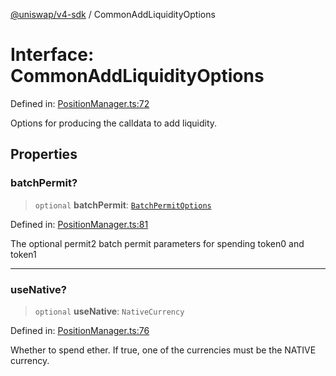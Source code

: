 [@uniswap/v4-sdk](../overview.md) / CommonAddLiquidityOptions

# Interface: CommonAddLiquidityOptions

Defined in: [PositionManager.ts:72](https://github.com/Uniswap/sdks/blob/c1c9f64f11640c79a680f539823458931629e6ed/sdks/v4-sdk/src/PositionManager.ts#L72)

Options for producing the calldata to add liquidity.

## Properties

### batchPermit?

> `optional` **batchPermit**: [`BatchPermitOptions`](BatchPermitOptions.md)

Defined in: [PositionManager.ts:81](https://github.com/Uniswap/sdks/blob/c1c9f64f11640c79a680f539823458931629e6ed/sdks/v4-sdk/src/PositionManager.ts#L81)

The optional permit2 batch permit parameters for spending token0 and token1

***

### useNative?

> `optional` **useNative**: `NativeCurrency`

Defined in: [PositionManager.ts:76](https://github.com/Uniswap/sdks/blob/c1c9f64f11640c79a680f539823458931629e6ed/sdks/v4-sdk/src/PositionManager.ts#L76)

Whether to spend ether. If true, one of the currencies must be the NATIVE currency.
